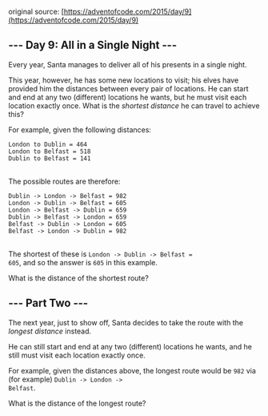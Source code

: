 original source: [https://adventofcode.com/2015/day/9](https://adventofcode.com/2015/day/9)
## --- Day 9: All in a Single Night ---
Every year, Santa manages to deliver all of his presents in a single night.

This year, however, he has some new locations to visit; his elves have provided him the distances between every pair of locations.  He can start and end at any two (different) locations he wants, but he must visit each location exactly once.  What is the <em>shortest distance</em> he can travel to achieve this?

For example, given the following distances:

<pre>
<code>London to Dublin = 464
London to Belfast = 518
Dublin to Belfast = 141
</code>
</pre>

The possible routes are therefore:

<pre>
<code>Dublin -> London -> Belfast = 982
London -> Dublin -> Belfast = 605
London -> Belfast -> Dublin = 659
Dublin -> Belfast -> London = 659
Belfast -> Dublin -> London = 605
Belfast -> London -> Dublin = 982
</code>
</pre>

The shortest of these is <code>London -> Dublin -> Belfast = 605</code>, and so the answer is <code>605</code> in this example.

What is the distance of the shortest route?


## --- Part Two ---
The next year, just to show off, Santa decides to take the route with the <em>longest distance</em> instead.

He can still start and end at any two (different) locations he wants, and he still must visit each location exactly once.

For example, given the distances above, the longest route would be <code>982</code> via (for example) <code>Dublin -> London -> Belfast</code>.

What is the distance of the longest route?


